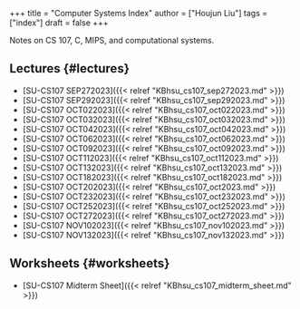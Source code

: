 +++
title = "Computer Systems Index"
author = ["Houjun Liu"]
tags = ["index"]
draft = false
+++

Notes on CS 107, C, MIPS, and computational systems.


## Lectures {#lectures}

-   [SU-CS107 SEP272023]({{< relref "KBhsu_cs107_sep272023.md" >}})
-   [SU-CS107 SEP292023]({{< relref "KBhsu_cs107_sep292023.md" >}})
-   [SU-CS107 OCT022023]({{< relref "KBhsu_cs107_oct022023.md" >}})
-   [SU-CS107 OCT032023]({{< relref "KBhsu_cs107_oct032023.md" >}})
-   [SU-CS107 OCT042023]({{< relref "KBhsu_cs107_oct042023.md" >}})
-   [SU-CS107 OCT062023]({{< relref "KBhsu_cs107_oct062023.md" >}})
-   [SU-CS107 OCT092023]({{< relref "KBhsu_cs107_oct092023.md" >}})
-   [SU-CS107 OCT112023]({{< relref "KBhsu_cs107_oct112023.md" >}})
-   [SU-CS107 OCT132023]({{< relref "KBhsu_cs107_oct132023.md" >}})
-   [SU-CS107 OCT182023]({{< relref "KBhsu_cs107_oct182023.md" >}})
-   [SU-CS107 OCT202023]({{< relref "KBhsu_cs107_oct2023.md" >}})
-   [SU-CS107 OCT232023]({{< relref "KBhsu_cs107_oct232023.md" >}})
-   [SU-CS107 OCT252023]({{< relref "KBhsu_cs107_oct252023.md" >}})
-   [SU-CS107 OCT272023]({{< relref "KBhsu_cs107_oct272023.md" >}})
-   [SU-CS107 NOV102023]({{< relref "KBhsu_cs107_nov102023.md" >}})
-   [SU-CS107 NOV132023]({{< relref "KBhsu_cs107_nov132023.md" >}})


## Worksheets {#worksheets}

-   [SU-CS107 Midterm Sheet]({{< relref "KBhsu_cs107_midterm_sheet.md" >}})
